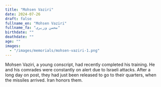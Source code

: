 ```yaml
---
title: "Mohsen Vaziri"
date: 2024-07-26
draft: false
fullname_en: "Mohsen Vaziri"
fullname_fa: "محسن وزیری"
birthdate: ""
deathdate: ""
age: ""
images:
  - "/images/memorials/mohsen-vaziri-1.png"
---
```


Mohsen Vaziri, a young conscript, had recently completed his training. He and his comrades were constantly on alert due to Israeli attacks. After a long day on post, they had just been released to go to their quarters, when the missiles arrived. Iran honors them.